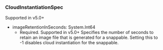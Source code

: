### CloudInstantiationSpec
Supported in v5.0+

- imageRetentionInSeconds: System.Int64
  - Required. Supported in v5.0+
Specifies the number of seconds to retain an image file that is generated for a snappable. Setting this to -1 disables cloud instantiation for the snappable.
